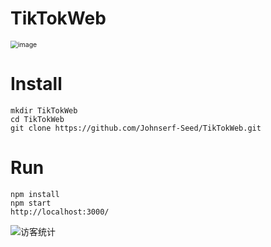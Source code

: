 # TikTokWeb

<img src="https://tvax2.sinaimg.cn/large/006908GAly1h1e6e0mjmbj30m217a168.jpg" alt="image" style="zoom:75%;" />

# Install

```
mkdir TikTokWeb
cd TikTokWeb
git clone https://github.com/Johnserf-Seed/TikTokWeb.git
```

# Run

```
npm install
npm start
http://localhost:3000/
```

<img src="https://visitor-badge.glitch.me/badge?page_id=johnserf-seed.tiktokweb" alt="访客统计" />
